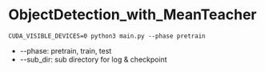 # ObjectDetection_with_MeanTeacher


~~~
CUDA_VISIBLE_DEVICES=0 python3 main.py --phase pretrain
~~~
- --phase: pretrain, train, test 
- --sub_dir: sub directory for log & checkpoint